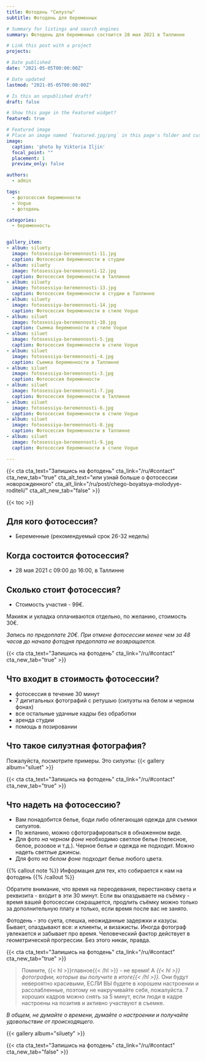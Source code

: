 ```yaml
---
title: Фотодень "Силуэты"
subtitle: Фотодень для беременных

# Summary for listings and search engines
summary: Фотодень для беременных состоится 28 мая 2021 в Таллинне

# Link this post with a project
projects: 

# Date published
date: "2021-05-05T00:00:00Z"

# Date updated
lastmod: "2021-05-05T00:00:00Z"

# Is this an unpublished draft?
draft: false

# Show this page in the Featured widget?
featured: true

# Featured image
# Place an image named `featured.jpg/png` in this page's folder and customize its options here.
image:
  caption: 'photo by Viktoria Iljin'
  focal_point: ""
  placement: 1
  preview_only: false

authors:
  - admin

tags:
  - фотосессия беременности
  - Vogue
  - фотодень

categories:
  - беременность


gallery_item:
- album: siluety
  image: fotosessiya-beremennosti-11.jpg
  caption: Фотосессия беременности в студии 
- album: siluety
  image: fotosessiya-beremennosti-12.jpg
  caption: Фотосессия беременности в Таллинне
- album: siluety
  image: fotosessiya-beremennosti-13.jpg
  caption: Фотосессия беременности в студии в Таллинне
- album: siluety
  image: fotosessiya-beremennosti-14.jpg
  caption: Фотосессия беременности в стиле Vogue
- album: siluet
  image: fotosessiya-beremennosti-10.jpg
  caption: Съемка беременности в стиле Vogue
- album: siluet
  image: fotosessiya-beremennosti-5.jpg
  caption: Фотосессия беременности в стиле Vogue
- album: siluet
  image: fotosessiya-beremennosti-4.jpg
  caption: Съемка беременности в Таллинне
- album: siluet
  image: fotosessiya-beremennosti-3.jpg
  caption: Фотосессия беременности 
- album: siluet
  image: fotosessiya-beremennosti-7.jpg
  caption: Фотосессия беременности в Таллинне
- album: siluet
  image: fotosessiya-beremennosti-6.jpg
  caption: Фотосессия беременности в стиле Vogue
- album: siluet
  image: fotosessiya-beremennosti-8.jpg
  caption: Фотосессия беременности в Таллинне
- album: siluet
  image: fotosessiya-beremennosti-9.jpg
  caption: Фотосессия беременности в стиле Vogue

---
```

{{< cta cta_text="Запишись на фотодень" cta_link="/ru/#contact" cta_new_tab="true" cta_alt_text="или узнай больше о фотосессии новорожденного" cta_alt_link="/ru/post/chego-boyatsya-molodyye-roditeli/" cta_alt_new_tab="false" >}}

{{< toc >}}

## Для кого фотосессия?
- Беременные (рекомендуемый срок 26-32 недель)

## Когда состоится фотосессия?
- 28 мая 2021 с 09:00 до 16:00, в Таллинне

## Сколько стоит фотосессия?
- Стоимость участия - 99€.

Макияж и укладка оплачиваются отдельно, по желанию, стоимость 30€. 

_Запись по предоплате 20€. При отмене фотосессии менее чем за 48 часов до начала фотодня предоплата не возвращается._

{{< cta cta_text="Запишись на фотодень" cta_link="/ru/#contact" cta_new_tab="true" >}}

## Что входит в стоимость фотосессии?
- фотосессия в течение 30 минут 
- 7 дигитальных фотографий с ретушью (силуэты на белом и черном фонах) 
- все остальные удачные кадры без обработки
- аренда студии
- помощь в позировании

## Что такое силуэтная фотография?

Пожалуйста, посмотрите примеры. Это силуэты:
{{< gallery album="siluet" >}}

{{< cta cta_text="Запишись на фотодень" cta_link="/ru/#contact" cta_new_tab="true" >}}

## Что надеть на фотосессию?
- Вам понадобится белье, боди либо облегающая одежда для съемки силуэтов.
- По желанию, можно сфотографироваться в обнаженном виде.
- Для фото _на черном фоне_ необходимо светлое белье (телесное, белое, розовое и т.д.). Черное белье и одежда не подходит. Можно надеть светлые джинсы.
- Для фото _на белом фоне_ подходит белье любого цвета.

{{% callout note %}}
Информация для тех, кто собирается к нам на фотодень
{{% /callout %}}

Обратите внимание, что время на переодевания, перестановку света и реквизита - входит в эти 30 минут.
Если вы опаздываете на съёмку - время вашей фотосессии сокращается, продлить съёмку можно только за дополнительную плату и только, если время после вас не занято. 

Фотодень - это суета, спешка, неожиданные задержки и казусы. Бывает, опаздывают все: и клиенты, и визажисты. Иногда фотограф увлекается и забывает про время. Человеческий фактор действует в геометрической прогрессии. Без этого никак, правда.

{{< cta cta_text="Запишись на фотодень" cta_link="/ru/#contact" cta_new_tab="true" >}}

> Помните, {{< hl >}}главное{{< /hl >}} - не время! А _{{< hl >}}фотографии, которые вы получите в итоге{{< /hl >}}._ Они будут невероятно красивыми, ЕСЛИ ВЫ будете в хорошем настроении и расслабленные, поэтому не накручивайте себя, пожалуйста.
7 хороших кадров можно снять за 5 минут, если люди в кадре настроены на позитив и активно участвуют в съемке. 

_В общем, не думайте о времени, думайте о настроении и получайте удовольствие от происходящего._ 

{{< gallery album="siluety" >}}

{{< cta cta_text="Запишись на фотодень" cta_link="/ru/#contact" cta_new_tab="false" >}}